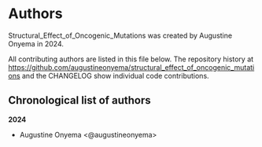 # Authors

Structural_Effect_of_Oncogenic_Mutations was created by Augustine Onyema in 2024.


All contributing authors are listed in this file below.
The repository history at https://github.com/augustineonyema/structural_effect_of_oncogenic_mutations
and the CHANGELOG show individual code contributions.

## Chronological list of authors

<!--
The rules for this file:
  * Authors are sorted chronologically, earliest to latest
  * Please format it each entry as "Preferred name <GitHub username>"
  * Your preferred name is whatever you wish to go by --
    it does *not* have to be your legal name!
  * Please start a new section for each new year
  * Don't ever delete anything
-->

**2024**
- Augustine Onyema <@augustineonyema>